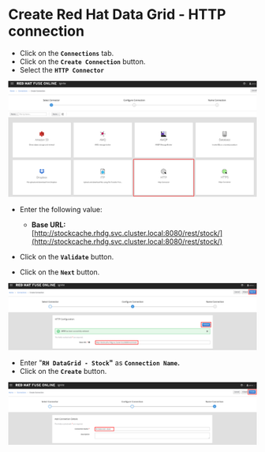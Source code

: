 # Create Red Hat Data Grid - HTTP connection

* Click on the **`Connections`** tab.
* Click on the **`Create Connection`** button.
* Select the **`HTTP Connector`**

![](../.gitbook/assets/image%20%28156%29.png)

* Enter the following value:

  * **Base URL:** [http://stockcache.rhdg.svc.cluster.local:8080/rest/stock/](http://stockcache.rhdg.svc.cluster.local:8080/rest/stock/)

* Click on the **`Validate`** button.
* Click on the **`Next`** button.

![](../.gitbook/assets/image%20%2890%29.png)

* Enter "**`RH DataGrid - Stock`"** as **`Connection Name`.**
* Click on the **`Create`** button.

![](../.gitbook/assets/image%20%28147%29.png)



